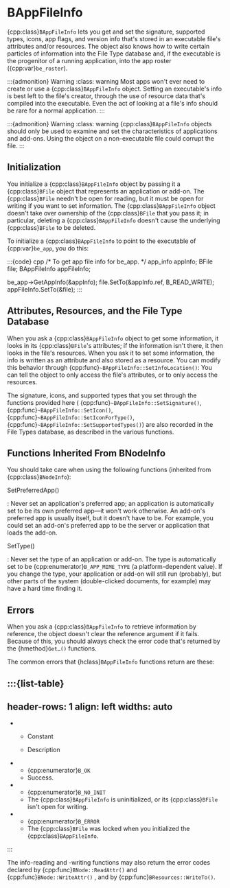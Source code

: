 # BAppFileInfo

{cpp:class}`BAppFileInfo` lets you get and set the signature, supported
types, icons, app flags, and version info that's stored in an executable
file's attributes and/or resources. The object also knows how to write
certain particles of information into the File Type database and, if the
executable is the progenitor of a running application, into the app roster
({cpp:var}`be_roster`).

:::{admonition} Warning
:class: warning
Most apps won't ever need to create or use a {cpp:class}`BAppFileInfo`
object. Setting an executable's info is best left to the file's creator,
through the use of resource data that's compiled into the executable. Even
the act of looking at a file's info should be rare for a normal
application.
:::

:::{admonition} Warning
:class: warning
{cpp:class}`BAppFileInfo` objects should only be used to examine and set
the characteristics of applications and add-ons. Using the object on a
non-executable file could corrupt the file.
:::

## Initialization

You initialize a {cpp:class}`BAppFileInfo` object by passing it a
{cpp:class}`BFile` object that represents an application or add-on. The
{cpp:class}`BFile` needn't be open for reading, but it must be open for
writing if you want to set information. The {cpp:class}`BAppFileInfo`
object doesn't take over ownership of the {cpp:class}`BFile` that you pass
it; in particular, deleting a {cpp:class}`BAppFileInfo` doesn't cause the
underlying {cpp:class}`BFile` to be deleted.

To initialize a {cpp:class}`BAppFileInfo` to point to the executable of
{cpp:var}`be_app`, you do this:

:::{code} cpp
/* To get app file info for be_app. */
app_info appInfo;
BFile file;
BAppFileInfo appFileInfo;

be_app->GetAppInfo(&appInfo);
file.SetTo(&appInfo.ref, B_READ_WRITE);
appFileInfo.SetTo(&file);
:::

## Attributes, Resources, and the File Type Database

When you ask a {cpp:class}`BAppFileInfo` object to get some information, it
looks in its {cpp:class}`BFile`'s attributes; if the information isn't
there, it then looks in the file's resources. When you ask it to set some
information, the info is written as an attribute and also stored as a
resource. You can modify this behavior through
{cpp:func}`~BAppFileInfo::SetInfoLocation()`: You can tell the object to
only access the file's attributes, or to only access the resources.

The signature, icons, and supported types that you set through the
functions provided here ( {cpp:func}`~BAppFileInfo::SetSignature()`,
{cpp:func}`~BAppFileInfo::SetIcon()`,
{cpp:func}`~BAppFileInfo::SetIconForType()`,
{cpp:func}`~BAppFileInfo::SetSupportedTypes()`) are also recorded in the
File Types database, as described in the various functions.

## Functions Inherited From BNodeInfo

You should take care when using the following functions (inherited from
{cpp:class}`BNodeInfo`):

SetPreferredApp()

: Never set an application's preferred app; an application is automatically
set to be its own preferred app&mdash;it won't work otherwise. An add-on's
preferred app is usually itself, but it doesn't have to be. For example,
you could set an add-on's preferred app to be the server or application
that loads the add-on.

SetType()

: Never set the type of an application or add-on. The type is automatically
set to be {cpp:enumerator}`B_APP_MIME_TYPE` (a platform-dependent value).
If you change the type, your application or add-on will still run
(probably), but other parts of the system (double-clicked documents, for
example) may have a hard time finding it.

## Errors

When you ask a {cpp:class}`BAppFileInfo` to retrieve information by
reference, the object doesn't clear the reference argument if it fails.
Because of this, you should always check the error code that's returned by
the {hmethod}`Get…()` functions.

The common errors that {hclass}`BAppFileInfo` functions return are these:

:::{list-table}
---
header-rows: 1
align: left
widths: auto
---
-
	- Constant

	- Description

-
	- {cpp:enumerator}`B_OK`
	- Success.
-
	- {cpp:enumerator}`B_NO_INIT`
	- The {cpp:class}`BAppFileInfo` is uninitialized, or its {cpp:class}`BFile`
		isn't open for writing.
-
	- {cpp:enumerator}`B_ERROR`
	- The {cpp:class}`BFile` was locked when you initialized the
		{cpp:class}`BAppFileInfo`.

:::

The info-reading and -writing functions may also return the error codes
declared by {cpp:func}`BNode::ReadAttr()` and
{cpp:func}`BNode::WriteAttr()` , and by {cpp:func}`BResources::WriteTo()`.
